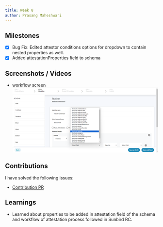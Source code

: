 ```yaml
---
title: Week 8
author: Prasang Maheshwari
---
```


## Milestones
- [x] Bug Fix: Edited attestor conditions options for dropdown to contain nested properties as well.
- [x] Added attestationProperties field to schema

## Screenshots / Videos 
- workflow screen
  ![workflow screen](image.png)

## Contributions
I have solved the following issues:
  - [Contribution PR](https://github.com/Sunbird-RC/Admin-Portal/pull/114)

## Learnings
- Learned about properties to be added in attestation field of the schema and workflow of attestation process followed in Sunbird RC. 